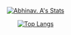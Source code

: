<div align=center>
  
  [![Abhinav. A's Stats](https://github-readme-stats.vercel.app/api?username=abhnva&show_icons=true&theme=tokyonight)](https://github.com/abhnva)
  
  [![Top Langs](https://github-readme-stats.vercel.app/api/top-langs/?username=abhnva&theme=tokyonight&layout=compact)](https://github.com/abhnva)
  
</div>
